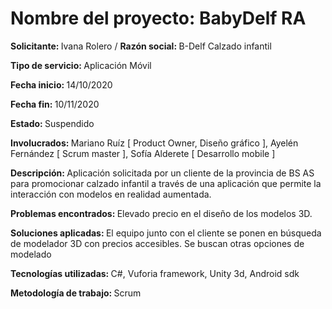 <h1>Nombre del proyecto: BabyDelf RA</h1>
<p><b>Solicitante: </b> Ivana Rolero / <b> Razón social: </b> B-Delf Calzado infantil</p>
<p><b>Tipo de servicio: </b> Aplicación Móvil
<p><b>Fecha inicio: </b> 14/10/2020	</p>
<p><b>  Fecha fin: </b> 10/11/2020  </p>
<p><b> Estado: </b> Suspendido </p>
  <p><b> Involucrados: </b> Mariano Ruíz [ Product Owner, Diseño gráfico ], Ayelén Fernández [ Scrum master ], Sofía Alderete [ Desarrollo mobile ] </p>
<p><b> Descripción:  </b> Aplicación solicitada por un cliente de la provincia de BS AS para promocionar calzado infantil a través de una aplicación que permite la interacción con modelos en realidad aumentada.
<p><b>Problemas encontrados:  </b> Elevado precio en el diseño de los modelos 3D.
<p><b> Soluciones aplicadas:  </b> El equipo junto con el cliente se ponen en búsqueda de modelador 3D con precios accesibles. Se buscan otras opciones de modelado</p>
<p><b> Tecnologías utilizadas:  </b> C#, Vuforia framework, Unity 3d, Android sdk</p>
<p><b> Metodología de trabajo:  </b>Scrum</p>
